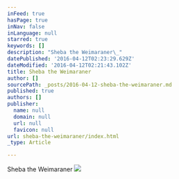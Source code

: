 ```yaml
---
inFeed: true
hasPage: true
inNav: false
inLanguage: null
starred: true
keywords: []
description: "Sheba the Weimaraner\_"
datePublished: '2016-04-12T02:23:29.629Z'
dateModified: '2016-04-12T02:21:43.102Z'
title: Sheba the Weimaraner
author: []
sourcePath: _posts/2016-04-12-sheba-the-weimaraner.md
published: true
authors: []
publisher:
  name: null
  domain: null
  url: null
  favicon: null
url: sheba-the-weimaraner/index.html
_type: Article

---
```

Sheba the Weimaraner ![](https://the-grid-user-content.s3-us-west-2.amazonaws.com/bd9273f4-4ba2-4e78-8cce-67e1ff07cc0b.jpg)